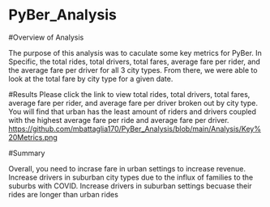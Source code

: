 # PyBer_Analysis

#Overview of Analysis

The purpose of this analysis was to caculate some key metrics for PyBer. In Specific, the total rides, total drivers, total fares, average fare per rider, and the average fare per driver for all 3 city types. From there, we were able to look at the total fare by city type for a given date.

#Results
Please click the link to view total rides, total drivers, total fares, average fare per rider, and average fare per driver broken out by city type.
You will find that urban has the least amount of riders and drivers coupled with the highest average fare per ride and average fare per driver.
https://github.com/mbattaglia170/PyBer_Analysis/blob/main/Analysis/Key%20Metrics.png 

#Summary

Overall, you need to incrase fare in urban settings to increase revenue. Increase drivers in suburban city types due to the influx of families to the suburbs with COVID. Increase drivers in suburban settings becuase their rides are longer than urban rides


